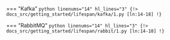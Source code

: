 === "Kafka"
    ```python linenums="14" hl_lines="3"
    {!> docs_src/getting_started/lifespan/kafka/1.py [ln:14-18] !}
    ```

=== "RabbitMQ"
    ```python linenums="14" hl_lines="3"
    {!> docs_src/getting_started/lifespan/rabbit/1.py [ln:14-18] !}
    ```
